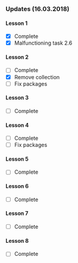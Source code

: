 ### Updates (16.03.2018)

#### Lesson 1
* [x] Complete
* [x] Malfunctioning task 2.6

#### Lesson 2
* [ ] Complete
* [x] Remove collection
* [ ] Fix packages

#### Lesson 3
* [ ] Complete

#### Lesson 4
* [ ] Complete
* [ ] Fix packages

#### Lesson 5
* [ ] Complete

#### Lesson 6
* [ ] Complete

#### Lesson 7
* [ ] Complete

#### Lesson 8
* [ ] Complete

